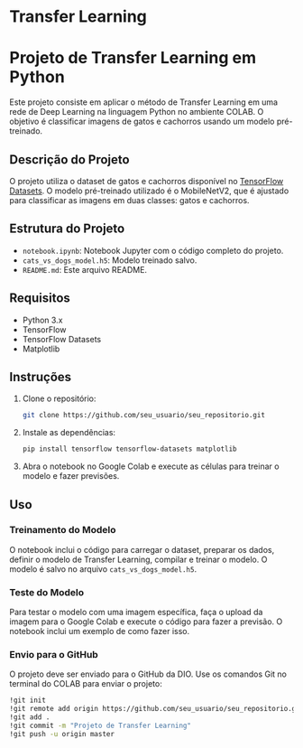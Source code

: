 # Transfer Learning
# Projeto de Transfer Learning em Python

Este projeto consiste em aplicar o método de Transfer Learning em uma rede de Deep Learning na linguagem Python no ambiente COLAB. O objetivo é classificar imagens de gatos e cachorros usando um modelo pré-treinado.

## Descrição do Projeto

O projeto utiliza o dataset de gatos e cachorros disponível no [TensorFlow Datasets](https://www.tensorflow.org/datasets/catalog/cats_vs_dogs). O modelo pré-treinado utilizado é o MobileNetV2, que é ajustado para classificar as imagens em duas classes: gatos e cachorros.

## Estrutura do Projeto

- `notebook.ipynb`: Notebook Jupyter com o código completo do projeto.
- `cats_vs_dogs_model.h5`: Modelo treinado salvo.
- `README.md`: Este arquivo README.

## Requisitos

- Python 3.x
- TensorFlow
- TensorFlow Datasets
- Matplotlib

## Instruções

1. Clone o repositório:
    ```bash
    git clone https://github.com/seu_usuario/seu_repositorio.git
    ```

2. Instale as dependências:
    ```bash
    pip install tensorflow tensorflow-datasets matplotlib
    ```

3. Abra o notebook no Google Colab e execute as células para treinar o modelo e fazer previsões.

## Uso

### Treinamento do Modelo

O notebook inclui o código para carregar o dataset, preparar os dados, definir o modelo de Transfer Learning, compilar e treinar o modelo. O modelo é salvo no arquivo `cats_vs_dogs_model.h5`.

### Teste do Modelo

Para testar o modelo com uma imagem específica, faça o upload da imagem para o Google Colab e execute o código para fazer a previsão. O notebook inclui um exemplo de como fazer isso.

### Envio para o GitHub

O projeto deve ser enviado para o GitHub da DIO. Use os comandos Git no terminal do COLAB para enviar o projeto:

```bash
!git init
!git remote add origin https://github.com/seu_usuario/seu_repositorio.git
!git add .
!git commit -m "Projeto de Transfer Learning"
!git push -u origin master
